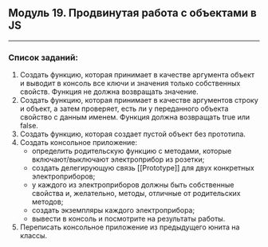 ## Модуль 19. Продвинутая работа с объектами в JS

---

### Список заданий:

1. Создать функцию, которая принимает в качестве аргумента объект и выводит в консоль все ключи и значения только собственных свойств. Функция не должна возвращать значение.
2. Создать функцию, которая принимает в качестве аргументов строку и объект, а затем проверяет, есть ли у переданного объекта свойство с данным именем. Функция должна возвращать true или false.
3. Создать функцию, которая создает пустой объект без прототипа.
4. Создать консольное приложение:
   - определить родительскую функцию с методами, которые включают/выключают электроприбор из розетки;
   - создать делегирующую связь [[Prototype]] для двух конкретных электроприборов;
   - у каждого из электроприборов должны быть собственные свойства и, желательно, методы, отличные от родительских методов;
   - создать экземпляры каждого электроприбора;
   - вывести в консоль и посмотрите на результаты работы.
5. Переписать консольное приложение из предыдущего юнита на классы.
